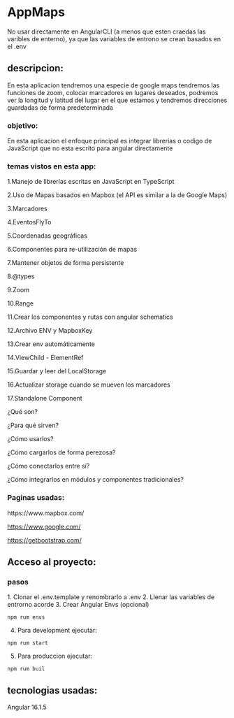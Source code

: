 # AppMaps
No usar directamente en AngularCLI (a menos que esten craedas las varibles de enterno), ya que las variables de entrono se crean basados en el .env

## descripcion:
<p>
En esta aplicacion tendremos una especie de google maps tendremos las funciones de zoom, colocar marcadores en lugares deseados, podremos ver la longitud y latitud del lugar en el que estamos y tendremos direcciones guardadas de forma predeterminada
</p>

### objetivo:
<p>
En esta aplicacion el enfoque principal es integrar librerias o codigo de JavaScript que no esta escrito para angular directamente
</p>

### temas vistos en esta app:
<p>
1.Manejo de librerías escritas en JavaScript en TypeScript

2.Uso de Mapas basados en Mapbox (el API es similar a la de Google Maps)

3.Marcadores

4.EventosFlyTo

5.Coordenadas geográficas

6.Componentes para re-utilización de mapas

7.Mantener objetos de forma persistente

8.@types

9.Zoom

10.Range

11.Crear los componentes y rutas con angular schematics

12.Archivo ENV y MapboxKey

13.Crear env automáticamente

14.ViewChild - ElementRef

15.Guardar y leer del LocalStorage

16.Actualizar storage cuando se mueven los marcadores

17.Standalone Component

¿Qué son?

¿Para qué sirven?

¿Cómo usarlos?

¿Cómo cargarlos de forma perezosa?

¿Cómo conectarlos entre sí?

¿Cómo integrarlos en módulos y componentes tradicionales?
</p>

### Paginas usadas:
<p>
https://www.mapbox.com/

https://www.google.com/

https://getbootstrap.com/


</p>

## Acceso al proyecto:
### pasos
<p>
1. Clonar el .env.template y renombrarlo a .env
2. Llenar las variables de entrorno acorde
3. Crear Angular Envs (opcional)
  
```
npm rum envs
```
4. Para development ejecutar:
```
npm rum start
```

5. Para produccion ejecutar:

```
npm rum buil
```

</p>

## tecnologias usadas:
<p>
Angular 16.1.5
</p>
